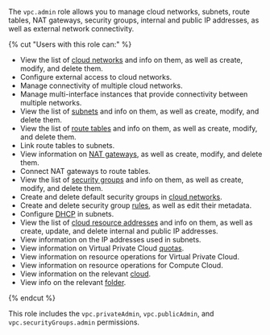 The `vpc.admin` role allows you to manage cloud networks, subnets, route tables, NAT gateways, security groups, internal and public IP addresses, as well as external network connectivity.

{% cut "Users with this role can:" %}

* View the list of [cloud networks](../../vpc/concepts/network.md#network) and info on them, as well as create, modify, and delete them.
* Configure external access to cloud networks.
* Manage connectivity of multiple cloud networks.
* Manage multi-interface instances that provide connectivity between multiple networks.
* View the list of [subnets](../../vpc/concepts/network.md#subnet) and info on them, as well as create, modify, and delete them.
* View the list of [route tables](../../vpc/concepts/routing.md#rt-vpc) and info on them, as well as create, modify, and delete them.
* Link route tables to subnets.
* View information on [NAT gateways](../../vpc/concepts/gateways.md), as well as create, modify, and delete them.
* Connect NAT gateways to route tables.
* View the list of [security groups](../../vpc/concepts/security-groups.md) and info on them, as well as create, modify, and delete them.
* Create and delete default security groups in [cloud networks](../../vpc/concepts/network.md#network).
* Create and delete security group [rules](../../vpc/concepts/security-groups.md#security-groups-rules), as well as edit their metadata.
* Configure [DHCP](../../vpc/concepts/dhcp-options.md) in subnets.
* View the list of [cloud resource addresses](../../vpc/concepts/address.md) and info on them, as well as create, update, and delete internal and public IP addresses.
* View information on the IP addresses used in subnets.
* View information on Virtual Private Cloud [quotas](../../vpc/concepts/limits.md#vpc-quotas).
* View information on resource operations for Virtual Private Cloud.
* View information on resource operations for Compute Cloud.
* View information on the relevant [cloud](../../resource-manager/concepts/resources-hierarchy.md#cloud).
* View info on the relevant [folder](../../resource-manager/concepts/resources-hierarchy.md#folder).

{% endcut %}

This role includes the `vpc.privateAdmin`, `vpc.publicAdmin`, and `vpc.securityGroups.admin` permissions.